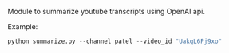 Module to summarize youtube transcripts using OpenAI api. 

Example: 
```python
python summarize.py --channel patel --video_id "UakqL6Pj9xo"
```
